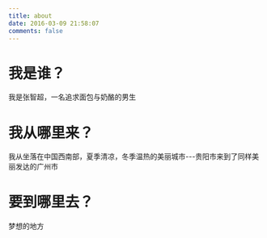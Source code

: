 ```yaml
---
title: about
date: 2016-03-09 21:58:07
comments: false
---
```


# 我是谁？
我是张智超，一名追求面包与奶酪的男生
# 我从哪里来？
我从坐落在中国西南部，夏季清凉，冬季温热的美丽城市---贵阳市来到了同样美丽发达的广州市
# 要到哪里去？
梦想的地方
